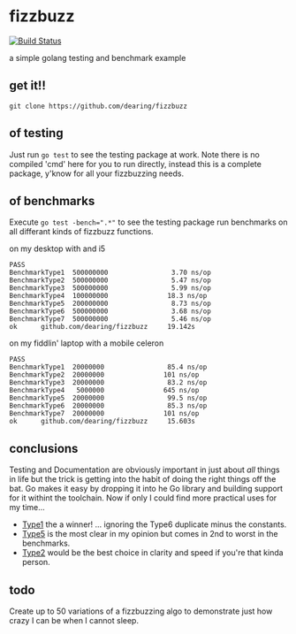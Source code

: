 fizzbuzz 
========

[![Build Status](http://drone.dearing.link/github.com/dearing/fizzbuzz/status.svg?branch=master)](http://drone.dearing.link/github.com/dearing/fizzbuzz)

a simple golang testing and benchmark example


get it!!
----
```
git clone https://github.com/dearing/fizzbuzz
```

of testing
---
Just run `go test` to see the testing package at work.  Note there is no compiled 'cmd' here for you to run directly, instead this is a complete package, y'know for all your fizzbuzzing needs.

of benchmarks
---
Execute `go test -bench=".*"` to see the testing package run benchmarks on all differant kinds of fizzbuzz functions.

on my desktop with and i5
```
PASS
BenchmarkType1  500000000                3.70 ns/op
BenchmarkType2  500000000                5.47 ns/op
BenchmarkType3  500000000                5.99 ns/op
BenchmarkType4  100000000               18.3 ns/op
BenchmarkType5  200000000                8.73 ns/op
BenchmarkType6  500000000                3.68 ns/op
BenchmarkType7  500000000                5.46 ns/op
ok      github.com/dearing/fizzbuzz     19.142s
```

on my fiddlin' laptop with a mobile celeron
```
PASS
BenchmarkType1  20000000                85.4 ns/op
BenchmarkType2  20000000               101 ns/op
BenchmarkType3  20000000                83.2 ns/op
BenchmarkType4   5000000               645 ns/op
BenchmarkType5  20000000                99.5 ns/op
BenchmarkType6  20000000                85.3 ns/op
BenchmarkType7  20000000               101 ns/op
ok      github.com/dearing/fizzbuzz     15.603s
```

conclusions
----
Testing and Documentation are obviously important in just about *all* things in life but the trick is getting into the habit of doing the right things off the bat.  Go makes it easy by dropping it into he Go library and building support for it withint the toolchain.  Now if only I could find more practical uses for my time...

* [Type1](https://github.com/dearing/fizzbuzz/blob/master/fizzbuzz.go#L10-L26) the a winner! ... ignoring the Type6 duplicate minus the constants.
* [Type5](https://github.com/dearing/fizzbuzz/blob/master/fizzbuzz.go#L90-L104) is the most clear in my opinion but comes in 2nd to worst in the benchmarks.
* [Type2](https://github.com/dearing/fizzbuzz/blob/master/fizzbuzz.go#L30-L45) would be the best choice in clarity and speed if you're that kinda person.

todo
---
Create up to 50 variations of a fizzbuzzing algo to demonstrate just how crazy I can be when I cannot sleep.
